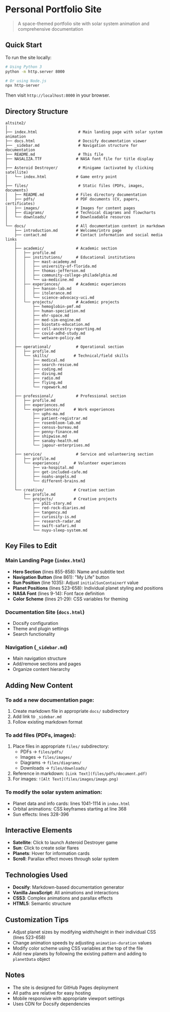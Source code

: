 # Personal Portfolio Site

> A space-themed portfolio site with solar system animation and comprehensive documentation

## Quick Start

To run the site locally:
```bash
# Using Python 3
python -m http.server 8000

# Or using Node.js
npx http-server
```

Then visit `http://localhost:8000` in your browser.

## Directory Structure

```
altsite2/
│
├── index.html                  # Main landing page with solar system animation
├── docs.html                   # Docsify documentation viewer
├── _sidebar.md                 # Navigation structure for documentation
├── README.md                   # This file
├── NASALIZA.TTF               # NASA font file for title display
│
├── Asteroid Destroyer/         # Minigame (activated by clicking satellite)
│   └── index.html             # Game entry point
│
├── files/                      # Static files (PDFs, images, documents)
│   ├── README.md              # Files directory documentation
│   ├── pdfs/                  # PDF documents (CV, papers, certificates)
│   ├── images/                # Images for content pages
│   ├── diagrams/              # Technical diagrams and flowcharts
│   └── downloads/             # Downloadable resources
│
└── docs/                      # All documentation content in markdown
    ├── introduction.md        # Welcome/intro page
    ├── contact.md             # Contact information and social media links
    │
    ├── academic/              # Academic section
    │   ├── profile.md
    │   ├── institutions/      # Educational institutions
    │   │   ├── mast-academy.md
    │   │   ├── university-of-florida.md
    │   │   ├── thomas-jefferson.md
    │   │   ├── community-college-philadelphia.md
    │   │   └── ua-medicine.md
    │   ├── experiences/       # Academic experiences
    │   │   ├── hanson-lab.md
    │   │   ├── itolerance.md
    │   │   └── science-advocacy-uci.md
    │   └── projects/          # Academic projects
    │       ├── hemoglobin-pmf.md
    │       ├── human-speciation.md
    │       ├── ehr-space.md
    │       ├── med-sim-engine.md
    │       ├── biostats-education.md
    │       ├── cell-ancestry-reporting.md
    │       ├── covid-adhd-study.md
    │       └── wetware-policy.md
    │
    ├── operational/           # Operational section
    │   ├── profile.md
    │   └── skills/           # Technical/field skills
    │       ├── medical.md
    │       ├── search-rescue.md
    │       ├── coding.md
    │       ├── diving.md
    │       ├── radio.md
    │       ├── flying.md
    │       └── ropework.md
    │
    ├── professional/          # Professional section
    │   ├── profile.md
    │   ├── experiences.md
    │   └── experiences/      # Work experiences
    │       ├── uphs-ma.md
    │       ├── patient-registrar.md
    │       ├── rosenbloom-lab.md
    │       ├── census-bureau.md
    │       ├── penny-finance.md
    │       ├── shipwise.md
    │       ├── sanaby-health.md
    │       └── japour-enterprises.md
    │
    ├── service/               # Service and volunteering section
    │   ├── profile.md
    │   └── experiences/      # Volunteer experiences
    │       ├── va-hospital.md
    │       ├── get-included-cafe.md
    │       ├── noahs-angels.md
    │       └── different-brains.md
    │
    └── creative/             # Creative section
        ├── profile.md
        └── projects/         # Creative projects
            ├── p521-story.md
            ├── red-rock-diaries.md
            ├── tangency.md
            ├── curiosity-is.md
            ├── research-radar.md
            ├── swift-safari.md
            └── nuyu-sleep-system.md
```

## Key Files to Edit

### Main Landing Page (`index.html`)
- **Hero Section** (lines 855-858): Name and subtitle text
- **Navigation Button** (line 861): "My Life" button
- **Sun Position** (line 1035): Adjust `initialSunContainerY` value
- **Planet Positions** (lines 523-658): Individual planet styling and positions
- **NASA Font** (lines 9-14): Font face definition
- **Color Scheme** (lines 21-29): CSS variables for theming

### Documentation Site (`docs.html`)
- Docsify configuration
- Theme and plugin settings
- Search functionality

### Navigation (`_sidebar.md`)
- Main navigation structure
- Add/remove sections and pages
- Organize content hierarchy

## Adding New Content

### To add a new documentation page:
1. Create markdown file in appropriate `docs/` subdirectory
2. Add link to `_sidebar.md`
3. Follow existing markdown format

### To add files (PDFs, images):
1. Place files in appropriate `files/` subdirectory:
   - PDFs → `files/pdfs/`
   - Images → `files/images/`
   - Diagrams → `files/diagrams/`
   - Downloads → `files/downloads/`
2. Reference in markdown: `[Link Text](files/pdfs/document.pdf)`
3. For images: `![Alt Text](files/images/image.png)`

### To modify the solar system animation:
- Planet data and info cards: lines 1041-1114 in `index.html`
- Orbital animations: CSS keyframes starting at line 368
- Sun effects: lines 328-396

## Interactive Elements

- **Satellite**: Click to launch Asteroid Destroyer game
- **Sun**: Click to create solar flares
- **Planets**: Hover for information cards
- **Scroll**: Parallax effect moves through solar system

## Technologies Used

- **Docsify**: Markdown-based documentation generator
- **Vanilla JavaScript**: All animations and interactions
- **CSS3**: Complex animations and parallax effects
- **HTML5**: Semantic structure

## Customization Tips

- Adjust planet sizes by modifying width/height in their individual CSS (lines 523-658)
- Change animation speeds by adjusting `animation-duration` values
- Modify color scheme using CSS variables at the top of the file
- Add new planets by following the existing pattern and adding to `planetData` object

## Notes

- The site is designed for GitHub Pages deployment
- All paths are relative for easy hosting
- Mobile responsive with appropriate viewport settings
- Uses CDN for Docsify dependencies